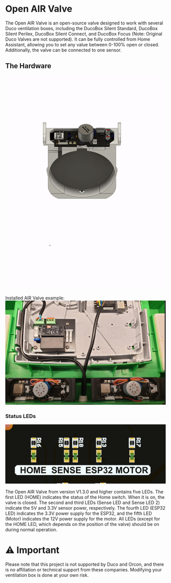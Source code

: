 # Open AIR Valve
The Open AIR Valve is an open-source valve designed to work with several Duco ventilation boxes, including the DucoBox Silent Standard, DucoBox Silent Perilex, DucoBox Silent Connect, and DucoBox Focus (Note: Original Duco Valves are not supported). It can be fully controlled from Home Assistant, allowing you to set any value between 0-100% open or closed. Additionally, the valve can be connected to one sensor. 

## The Hardware
![image.gif](https://github.com/Flamingo-tech/Open-AIR/blob/main/Open%20AIR%20Valve/Hardware/Pictures/Open_AIR_Valve_ASSY.gif?raw=true)

Installed AIR Valve example:
![image.png](https://github.com/Flamingo-tech/Open-AIR/blob/main/Open%20AIR%20Valve/Hardware/Pictures/Installed_Valves_Example.png?raw=true)


### Status LEDs
![image.png](https://github.com/Flamingo-tech/Open-AIR/blob/main/Open%20AIR%20Valve/Hardware/Pictures/Open_AIR_Valve_Status_LEDS.png?raw=true)

The Open AIR Valve from version V1.3.0 and higher contains five LEDs. The first LED (HOME) indicates the status of the Home switch. When it is on, the valve is closed. The second and third LEDs (Sense LED and Sense LED 2) indicate the 5V and 3.3V sensor power, respectively. The fourth LED (ESP32 LED) indicates the 3.3V power supply for the ESP32, and the fifth LED (Motor) indicates the 12V power supply for the motor. All LEDs (except for the HOME LED, which depends on the position of the valve) should be on during normal operation.


# ⚠ Important

Please note that this project is not supported by Duco and Orcon, and there is no affiliation or technical support from these companies. Modifying your ventilation box is done at your own risk.